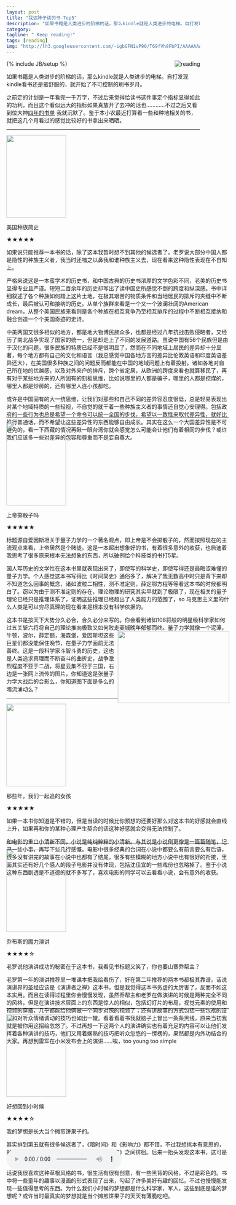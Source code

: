 ```yaml
---
layout: post
title: "我这阵子读的书-Top5"
description: "如果书籍是人类进步的阶梯的话，那么kindle就是人类进步的电梯。自打发现kindle看书还是蛮舒服的，就开始了不可控制的刷书岁月。"
category: 
tagline: " Keep reading!"
tags: [reading]
img: "http://lh3.googleusercontent.com/-igbGFN1vP90/T69fVh8FbPI/AAAAAAAAAIw/83h5H4ELBew/s243/reading.jpg"
---
```

{% include JB/setup %}
<img src="http://lh3.googleusercontent.com/-igbGFN1vP90/T69fVh8FbPI/AAAAAAAAAIw/83h5H4ELBew/s243/reading.jpg" alt="reading" style="float:right;margin-left:10px">
<p>
    如果书籍是人类进步的阶梯的话，那么kindle就是人类进步的电梯。自打发现kindle看书还是蛮舒服的，就开始了不可控制的刷书岁月。
</p>
<p>
	之前定的计划是一年看完一千万字，不过后来觉得给读书这件事定个指标显得如此的功利，而且这个看似远大的指标如果真放开了去冲的话也…………不过之后又看到位大神<a href="http://book.douban.com/people/3743642/collect" target="_blank">四年的书单</a> 我就沉默了。鉴于本小农最近打算看一些和种地相关的书，就把这几个月看过的感觉比较好的书拿出来晒晒。
</p>
<hr>
<div class="book" style="height:100%;width:580px;">
	<div class="book" style="height:720px;">	
		<img src="http://lh4.googleusercontent.com/-kS8Rdcly7ow/T69fegLSxWI/AAAAAAAAAI8/xxvRCzUkK54/s429/ethnic_america.jpg" alt="" style="width:155px;height:215px;clear:both;">
		<p>美国种族简史</p>
		<p>★★★★★</p>
		<p>
		    如果说只能推荐一本书的话，除了这本我暂时想不到其他的候选者了。老罗说大部分中国人都是隐性的种族主义者，我当时还嗤之以鼻我和谁种族主义去，现在看来这种隐性表现在不自知上。
		</p>
		<p>
		    严格来说这是一本蛮学术的历史书，和中国古典的历史书浓厚的文学色彩不同，老美的历史书显得专业且严谨。短短二百余年的历史却写出了读中国史所感觉不倒的跨度和纵深感。书中详细叙述了各个种族如何踏上这片土地，在极其艰苦的物质条件和当地居民的排斥的夹缝中不断成长，最后被认可和接纳的历史。从单个族群来看是一个又一个波澜壮阔的American dream，从整个美国民族来看则是各个种族在相互竞争乃至相互排斥的过程中不断相互接纳和融合创造一个个美国奇迹的史诗。
		</p>
		<p>
		    中美两国又很多相似的地方，都是地大物博民族众多，也都是经过八年抗战击败侵略者，又经历了南北战争实现了国家的统一，但是却走上了不同的发展道路。虽说中国有56个民族但是由于汉化的问题，很多民族的特质已经不是很明显了，然而在不同地域上居民的差异却十分显著，每个地方都有自己的文化和语言（我总感觉中国各地方言的差异比伦敦英语和印度英语差异还大），在美国很多种族之间的问题反而都能在中国的地域问题上有着投射。诸如各地对自己所在地的优越感，以及对外来户的排斥，跨个省定居，从欧洲的跨度来看也就算移民了，再有对于某些地方来的人所固有的刻板思维，比如说哪里的人都是骗子，哪里的人都是挖煤的，哪里人都是炒房的，还有哪里人连小孩都吃。
		</p>
		<p>或许是中国固有的大一统思维，让我们对那些和自己不同的差异容忍度很低，总是轻易表现出对某个地域特质的一些轻视，不自觉的就干着一些种族主义者的事情还自觉心安理得。包括政府的一些行为也总是希望一个命令可以统一全国的步伐，希望以一致性来取代差异性，就好比推行普通话，而不希望让这些差异性的东西能够自由成长。其实在这么一个大国差异性是不可避免的，看一下西藏的情况再瞅一眼台湾你就会感觉怎么可能会让他们有着相同的步伐？或许我们应该多一些对差异的包容和尊重而不是妄自尊大。    
		</p>	
	</div>
	<hr>
	<div class="book">	
		<img src="http://lh4.googleusercontent.com/-ga5Lv1FYEbs/T69ffdTzyQI/AAAAAAAAAJI/DffV9zGnsW4/s438/quantum.jpg" alt="" style="width:155px;height:215px;clear:both;">
		<p>上帝掷骰子吗</p>
		<p>★★★★★</p>
		<p>标题源自爱因斯坦关于量子力学的一个著名观点，即上帝是不会掷骰子的，然而按照现在的主流观点来看，上帝居然是个赌徒。这是一本超出想象好的书，有着很多意外的收获，也启迪着我思考了很多原来根本无法想象的东西，所以破例给个科技类的书打5星。</p>
		<p>
		    国人写历史的文学性在这本书里就表现出来了，即使写的科学史，即使写得还是最晦涩难懂的量子力学。个人感觉这本书写得比《时间简史》通俗多了，解决了我无数高中时只是背下来却不知道怎么回事的概念，诸如波粒二相性，测不准定则，薛定鄂方程等等看这本书的时候都明白了。窃以为由于测不准定则的存在，理论物理的研究其实早就到了极限了，现在相关的量子理论已经只是推理体系了，证明这些推理已经超出了人类能力的范围了，so 马克思主义里的什么人类是可以穷尽真理的现在看来是根本没有科学依据的。
		</p>
		<p>
		    这本书是按天下大势分久必合，合久必分来写的。你会看到诸如108将般的明星级科学家如何过五关斩六将将自己的理论推向极致又如何败走麦城晚年郁郁而终。<img src="http://lh3.googleusercontent.com/-MI0MBveNQro/T69ffMJHdNI/AAAAAAAAAJE/IoCWUcY6gmI/s700/physic.jpg" alt="" style="width:290px;height:187px;float:right">量子力学就像一个泥潭，牛顿，波尔，薛定额，海森堡，爱因斯坦这些巨星们都没能保住晚节，在量子力学面前无法善终。这是一段科学家斗智斗勇的历史，这也是人类追求真理而不断奋斗的曲折史，战争激烈程度不亚于二战，将星云集不亚于三国，右边是一张网上流传的图片，你知道这是张量子力学大战后的合影么，你知道图下面是多么的暗流涌动么？
		</p>
	</div>		
	<hr>
	<div class="book" style="height:350px;">
		<img src="http://lh6.googleusercontent.com/-G4mGyfzo_CQ/T69ffffp79I/AAAAAAAAAJY/tZUnYGrpVVo/s431/thegirl.jpg" alt="" style="width:155px;height:215px;clear:both;">
		<p>那些年，我们一起追的女孩</p>
		<p>★★★★★</p>
		<p>如果一本书你知道是不错的，但是当读的时候比你预想的还要好那么对这本书的好感就会直线上升，如果再和你的某种心理产生契合的话这种好感就会变得无法控制了。</p>
		<p>和电影的重口小清新不同，小说是纯纯粹粹的小清新。与其说是小说倒更像是一篇篇随笔，记录一些小事，再写下些几行感慨。电影中很多经典的台词在小说中都要么有前言要么有后语，很多没有讲完的故事在小说中也都有了结尾，很多有些模糊的地方小说中也有很好的衔接，里面其实还有好几个感人的段子电影并没有体现，包括沈佳宜的一些戏份也忽略掉了。鉴于小说这种东西剧透是不道德的就不多写了，喜欢电影的同学可以去看看小说，会有意外的收获。</p>
	</div>	
	<hr>	
	<div class="book" style="height:400px;">
		<img src="http://lh4.googleusercontent.com/-X_uXqCiOMwk/T69feWCLYdI/AAAAAAAAAJA/LueSS1Tl9pQ/s438/magicspeaker.jpg" alt="" style="width:155px;height:215px;clear:both;">
		<p>乔布斯的魔力演讲</p>
		<p>★★★★☆</p>
		<p>老罗说他演讲成功的秘密在于这本书，我看见书标题又笑了，你也要山寨乔帮主？</p>
		<p>老罗第一年的演讲推荐里一堆课本把我给看伤了，好在第二年推荐的两本书都极其靠谱。话说演讲界的圣经应该是《演讲者之禅》这本书，但是我觉得这本书务虚的太厉害了，反而不如这本实用。而且在读得过程里你会慢慢发现，虽然乔帮主和老罗在做演讲的时候是两种完全不同的风格，但是在演讲技术层面上的东西是惊人的相似，包括幻灯片的布局，视觉元素的使用和视频的穿插，几乎都能给他俩做一个同步对照的视频了；还有讲故事的方式包括一些包袱的设置和对听众情绪调动的技巧也如出一辙。看着看着书我就脑子上冒出一条条黑线，原来当初我就是被你用这招给忽悠了。不过再想一下这两个人的演讲确实也有着充足的内容可以让他们发挥着各种演讲的技巧，他们又用着娴熟的技巧把听众忽悠的一愣楞的，果然都是内外功结合的大家。再想到雷军在小米发布会上的演讲……唉，too young too simple</p>		
	</div>
	<hr>
	<div class="book" style="height:350px;">
		<img src="http://lh4.googleusercontent.com/-Nfpzjzi30mI/T69feSWP5vI/AAAAAAAAAI4/t32cWxAFRlE/s426/passedtime.jpg" alt="" style="width:155px;height:215px;clear:both;">
		<p>好想回到小时候</p>
		<p>★★★★☆</p>
		<p>我的梦想是长大当个摊煎饼果子的。</p>
		<p>其实排到第五就有很多候选者了，《暗时间》和《影响力》都不错，不过我想挑本有意思的，就在《历史是个儿什么玩意》和《郭德纲说北京》之间徘徊。后来一抬头发现这本书，这可是我这阵子买的唯一一本实体书呀。</p>
		<p>
		    话说我很喜欢这种草根风格的书，很生活有很有创意，有一些黑背的风格，不过是彩色的。书中将一些童年的趣事以漫画的形式表现了出来，勾起了许多美好有趣的回忆。不过也慢慢能发现一些值得思考的东西。为什么我们小时候的梦想都是什么科学家，军人，这些到底是谁的梦想呢？或许当时最真实的梦想就是当个摊煎饼果子的天天有薄脆吃吧。
		</p>
	</div>	
	<audio controls="controls" autoplay="autoplay" loop="loop" src="http://42.120.43.143/a1/a14da1ef8157625157f66a13ca8eed618a590151/RememberWhen.mp3"></audio>
</div>
